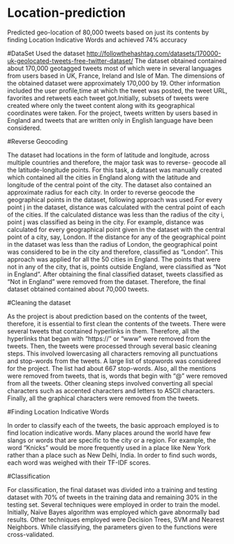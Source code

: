 # Location-prediction
Predicted geo-location of 80,000 tweets based on just its contents by finding Location Indicative Words and achieved 74% accuracy 

#DataSet
Used the dataset http://followthehashtag.com/datasets/170000-uk-geolocated-tweets-free-twitter-dataset/
The dataset obtained contained about 170,000 geotagged tweets most of which were in several languages from users based in UK, France, Ireland and Isle of Man. The dimensions of the obtained dataset were approximately 170,000 by 19. Other information included the user profile,time at which the tweet was posted, the tweet URL, favorites and retweets each tweet got.Initially, subsets of tweets were created where only the tweet content along with its geographical coordinates were taken. For the project, tweets written by users based in England and tweets that are written only in English language have been considered.

#Reverse Geocoding

The dataset had locations in the form of latitude and longitude, across multiple countries and therefore, the major task was to reverse- geocode all the latitude-longitude points. For this task, a dataset was manually created which contained all the cities in England along with the latitude and longitude of the central point of the city. The dataset also contained an approximate radius for each city. In order to reverse geocode the geographical points in the dataset, following approach was used.For every point j in the dataset, distance was calculated with the central point of each of the cities. If the calculated distance was less than the radius of the city i, point j was classified as being in the city. For example, distance was calculated for every geographical point given in the dataset with the central point of a city, say, London. If the distance for any of the geographical point in the dataset was less than the radius of London, the geographical point was considered to be in the city and therefore, classified as “London”. This approach was applied for all the 50 cities in England. The points that were not in any of the city, that is, points outside England, were classified as “Not in England”. After obtaining the final classified dataset, tweets classified as “Not in England” were removed from the dataset. Therefore, the final dataset obtained contained about 70,000 tweets.

#Cleaning the dataset

As the project is about prediction based on the contents of the tweet, therefore, it is essential to first clean the contents of the tweets. There were several tweets that contained hyperlinks in them. Therefore, all the hyperlinks that began with “https://” or “www” were removed from the tweets. Then, the tweets were processed through several basic cleaning steps. This involved lowercasing all characters removing all punctuations and stop-words from the tweets. A large list of stopwords was considered for the project. The list had about 667 stop-words. Also, all the mentions were removed from tweets, that is, words that begin with “@” were removed from all the tweets.
Other cleaning steps involved converting all special characters such as accented characters and letters to ASCII characters. Finally, all the graphical characters were removed from the tweets.



#Finding Location Indicative Words

In order to classify each of the tweets, the basic approach employed is to find location indicative words. Many places around the world have few slangs or words that are specific to the city or a region. For example, the word “Knicks” would be more frequently used in a place like New York rather than a place such as New Delhi, India. In order to find such words, each word was weighed with their TF-IDF scores.

#Classification

For classification, the final dataset was divided into a training and testing dataset with 70% of tweets in the training data and remaining 30% in the testing set. Several techniques were employed in order to train the model. Initially, Naïve Bayes algorithm was employed which gave abnormally bad results. Other techniques employed were Decision Trees, SVM and Nearest Neighbors. While classifying, the parameters given to the functions were cross-validated.

